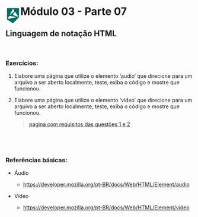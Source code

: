<div display="flex">
    <img src="../assets/alpha-logo.png" width="40px" align="left"/>
    <h1>Módulo 03 - Parte 07</h1>
</div>

## Linguagem de notação HTML
&nbsp;
### Exercícios:

1. Elabore uma página que utilize o elemento ‘audio’ que direcione para um arquivo a ser aberto localmente, teste, exiba o código e mostre que funcionou.

1. Elabore uma página que utilize o elemento ‘video’ que direcione para um arquivo a ser aberto localmente, teste, exiba o código e mostre que funcionou.

    > [pagina com requisitos das questões 1 e 2](./index.html)

&nbsp;
---

### Referências básicas:

- Áudio

    - https://developer.mozilla.org/pt-BR/docs/Web/HTML/Element/audio

- Vídeo

    - https://developer.mozilla.org/pt-BR/docs/Web/HTML/Element/video